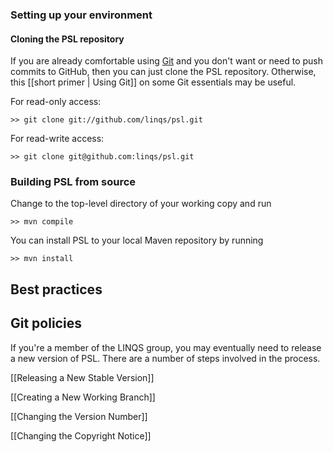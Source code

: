 ### Setting up your environment
#### Cloning the PSL repository
If you are already comfortable using [Git](http://git-scm.com/) and you don't want or need to push commits to GitHub, then you can just clone the PSL repository. Otherwise, this [[short primer | Using Git]] on some Git essentials may be useful.

For read-only access:
```
>> git clone git://github.com/linqs/psl.git
```
For read-write access:
```
>> git clone git@github.com:linqs/psl.git
```

### Building PSL from source
Change to the top-level directory of your working copy and run
```
>> mvn compile
```
You can install PSL to your local Maven repository by running
```
>> mvn install
```
## Best practices

## Git policies
If you're a member of the LINQS group, you may eventually need to release a new version of PSL. There are a number of steps involved in the process. 

[[Releasing a New Stable Version]]

[[Creating a New Working Branch]]

[[Changing the Version Number]]

[[Changing the Copyright Notice]]

